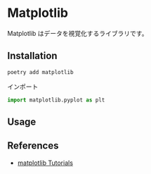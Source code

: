 # Matplotlib

Matplotlib はデータを視覚化するライブラリです。

## Installation

```bash
poetry add matplotlib
```

インポート

```py
import matplotlib.pyplot as plt
```

## Usage

## References

- [matplotlib Tutorials](https://matplotlib.org/tutorials/index.html)
